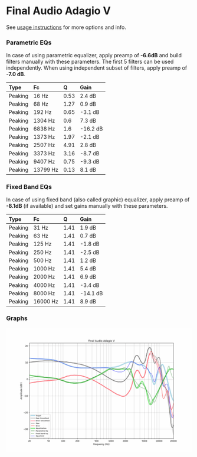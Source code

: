 # Final Audio Adagio V
See [usage instructions](https://github.com/jaakkopasanen/AutoEq#usage) for more options and info.

### Parametric EQs
In case of using parametric equalizer, apply preamp of **-6.6dB** and build filters manually
with these parameters. The first 5 filters can be used independently.
When using independent subset of filters, apply preamp of **-7.0 dB**.

| Type    | Fc       |    Q | Gain     |
|:--------|:---------|:-----|:---------|
| Peaking | 16 Hz    | 0.53 | 2.4 dB   |
| Peaking | 68 Hz    | 1.27 | 0.9 dB   |
| Peaking | 192 Hz   | 0.65 | -3.1 dB  |
| Peaking | 1304 Hz  | 0.6  | 7.3 dB   |
| Peaking | 6838 Hz  | 1.6  | -16.2 dB |
| Peaking | 1373 Hz  | 1.97 | -2.1 dB  |
| Peaking | 2507 Hz  | 4.91 | 2.8 dB   |
| Peaking | 3373 Hz  | 3.16 | -8.7 dB  |
| Peaking | 9407 Hz  | 0.75 | -9.3 dB  |
| Peaking | 13799 Hz | 0.13 | 8.1 dB   |

### Fixed Band EQs
In case of using fixed band (also called graphic) equalizer, apply preamp of **-8.1dB**
(if available) and set gains manually with these parameters.

| Type    | Fc       |    Q | Gain     |
|:--------|:---------|:-----|:---------|
| Peaking | 31 Hz    | 1.41 | 1.9 dB   |
| Peaking | 63 Hz    | 1.41 | 0.7 dB   |
| Peaking | 125 Hz   | 1.41 | -1.8 dB  |
| Peaking | 250 Hz   | 1.41 | -2.5 dB  |
| Peaking | 500 Hz   | 1.41 | 1.2 dB   |
| Peaking | 1000 Hz  | 1.41 | 5.4 dB   |
| Peaking | 2000 Hz  | 1.41 | 6.9 dB   |
| Peaking | 4000 Hz  | 1.41 | -3.4 dB  |
| Peaking | 8000 Hz  | 1.41 | -14.1 dB |
| Peaking | 16000 Hz | 1.41 | 8.9 dB   |

### Graphs
![](./Final%20Audio%20Adagio%20V.png)